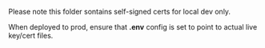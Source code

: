 Please note this folder sontains self-signed certs for local dev only.

When deployed to prod, ensure that **.env** config is set to point to actual live key/cert files.